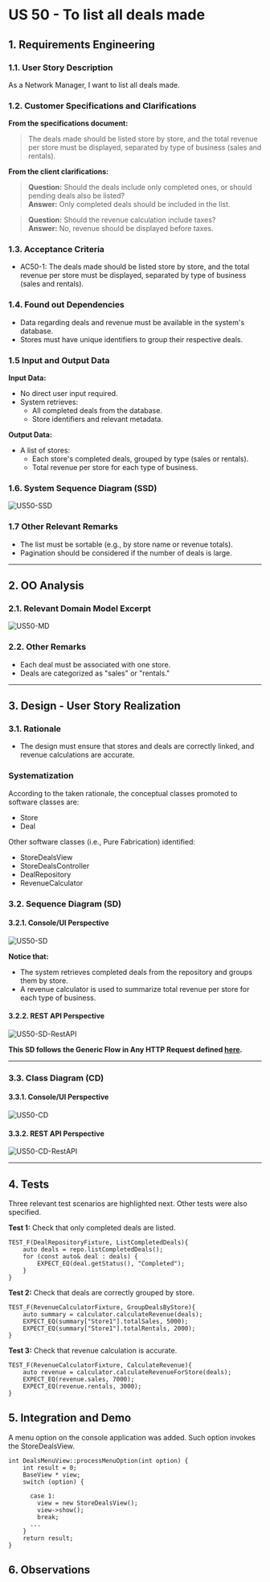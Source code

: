 # US 50 - To list all deals made

## 1. Requirements Engineering

### 1.1. User Story Description

As a Network Manager, I want to list all deals made.

### 1.2. Customer Specifications and Clarifications

**From the specifications document:**

> The deals made should be listed store by store, and the total revenue per store must be displayed, separated by type of business (sales and rentals).

**From the client clarifications:**

> **Question:** Should the deals include only completed ones, or should pending deals also be listed?  
> **Answer:** Only completed deals should be included in the list.

> **Question:** Should the revenue calculation include taxes?  
> **Answer:** No, revenue should be displayed before taxes.

### 1.3. Acceptance Criteria

- AC50-1: The deals made should be listed store by store, and the total revenue per store must be displayed, separated by type of business (sales and rentals).

### 1.4. Found out Dependencies

- Data regarding deals and revenue must be available in the system's database.
- Stores must have unique identifiers to group their respective deals.

### 1.5 Input and Output Data

**Input Data:**

- No direct user input required.
- System retrieves:
  - All completed deals from the database.
  - Store identifiers and relevant metadata.

**Output Data:**

- A list of stores:
  - Each store's completed deals, grouped by type (sales or rentals).
  - Total revenue per store for each type of business.

### 1.6. System Sequence Diagram (SSD)

![US50-SSD](US50-SSD.svg)

### 1.7 Other Relevant Remarks

- The list must be sortable (e.g., by store name or revenue totals).
- Pagination should be considered if the number of deals is large.

---

## 2. OO Analysis

### 2.1. Relevant Domain Model Excerpt

![US50-MD](US50-MD.svg)

### 2.2. Other Remarks

- Each deal must be associated with one store.
- Deals are categorized as "sales" or "rentals."

---

## 3. Design - User Story Realization

### 3.1. Rationale

- The design must ensure that stores and deals are correctly linked, and revenue calculations are accurate.

### Systematization

According to the taken rationale, the conceptual classes promoted to software classes are:

- Store
- Deal

Other software classes (i.e., Pure Fabrication) identified:

- StoreDealsView
- StoreDealsController
- DealRepository
- RevenueCalculator

### 3.2. Sequence Diagram (SD)

#### 3.2.1. Console/UI Perspective

![US50-SD](US50-SD.svg)

**Notice that:**

- The system retrieves completed deals from the repository and groups them by store.
- A revenue calculator is used to summarize total revenue per store for each type of business.

#### 3.2.2. REST API Perspective

![US50-SD-RestAPI](US50-SD-RestAPI.svg)

**This SD follows the Generic Flow in Any HTTP Request defined [here](../HTTPFlow/HTTPFlow.md).**

---

### 3.3. Class Diagram (CD)

#### 3.3.1. Console/UI Perspective

![US50-CD](US50-CD.svg)

#### 3.3.2. REST API Perspective

![US50-CD-RestAPI](US50-CD-RestAPI.svg)

---

## 4. Tests

Three relevant test scenarios are highlighted next. Other tests were also specified.

**Test 1:** Check that only completed deals are listed.

    TEST_F(DealRepositoryFixture, ListCompletedDeals){
        auto deals = repo.listCompletedDeals();
        for (const auto& deal : deals) {
            EXPECT_EQ(deal.getStatus(), "Completed");
        }
    }

**Test 2:** Check that deals are correctly grouped by store.

    TEST_F(RevenueCalculatorFixture, GroupDealsByStore){
        auto summary = calculator.calculateRevenue(deals);
        EXPECT_EQ(summary["Store1"].totalSales, 5000);
        EXPECT_EQ(summary["Store1"].totalRentals, 2000);
    }

**Test 3:** Check that revenue calculation is accurate.

    TEST_F(RevenueCalculatorFixture, CalculateRevenue){
        auto revenue = calculator.calculateRevenueForStore(deals);
        EXPECT_EQ(revenue.sales, 7000);
        EXPECT_EQ(revenue.rentals, 3000);
    }

## 5. Integration and Demo

A menu option on the console application was added. Such option invokes the StoreDealsView.

    int DealsMenuView::processMenuOption(int option) {
        int result = 0;
        BaseView * view;
        switch (option) {
        
          case 1:
            view = new StoreDealsView();
            view->show();
            break;
          ...
        }
        return result;
    }


## 6. Observations